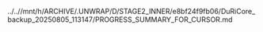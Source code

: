 ../..//mnt/h/ARCHIVE/.UNWRAP/D/STAGE2_INNER/e8bf24f9fb06/DuRiCore_backup_20250805_113147/PROGRESS_SUMMARY_FOR_CURSOR.md